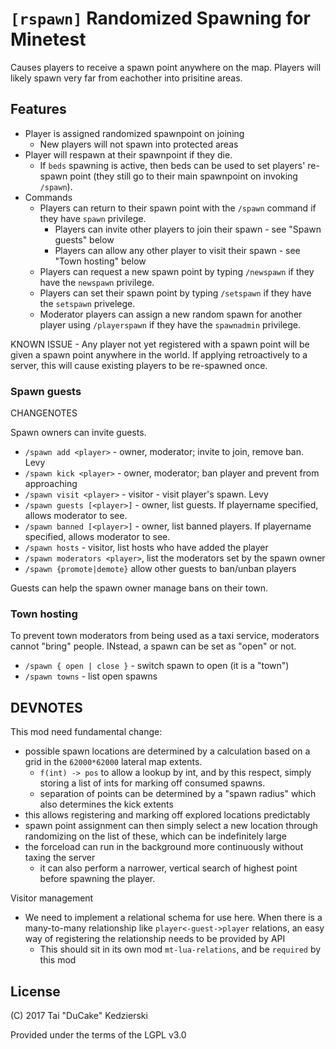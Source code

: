 # `[rspawn]` Randomized Spawning for Minetest

Causes players to receive a spawn point anywhere on the map. Players will likely spawn very far from eachother into prisitine areas.

## Features

* Player is assigned randomized spawnpoint on joining
    * New players will not spawn into protected areas
* Player will respawn at their spawnpoint if they die.
    * If `beds` spawning is active, then beds can be used to set players' re-spawn point (they still go to their main spawnpoint on invoking `/spawn`).
* Commands
    * Players can return to their spawn point with the `/spawn` command if they have `spawn` privilege.
        * Players can invite other players to join their spawn - see "Spawn guests" below
        * Players can allow any other player to visit their spawn - see "Town hosting" below
	* Players can request a new spawn point by typing `/newspawn` if they have the `newspawn` privilege.
	* Players can set their spawn point by typing `/setspawn` if they have the `setspawn` privelege.
    * Moderator players can assign a new random spawn for another player using `/playerspawn` if they have the `spawnadmin` privilege.

KNOWN ISSUE - Any player not yet registered with a spawn point will be given a spawn point anywhere in the world. If applying retroactively to a server, this will cause existing players to be re-spawned once.

### Spawn guests

CHANGENOTES

Spawn owners can invite guests.

* `/spawn add <player>` - owner, moderator; invite to join, remove ban. Levy
* `/spawn kick <player>` - owner, moderator; ban player and prevent from approaching
* `/spawn visit <player>` - visitor - visit player's spawn. Levy
* `/spawn guests [<player>]` - owner, list guests. If playername specified, allows moderator to see.
* `/spawn banned [<player>]` - owner, list banned players. If playername specified, allows moderator to see.
* `/spawn hosts` - visitor, list hosts who have added the player
* `/spawn moderators <player>`, list the moderators set by the spawn owner
* `/spawn {promote|demote}` allow other guests to ban/unban players

Guests can help the spawn owner manage bans on their town.

### Town hosting

To prevent town moderators from being used as a taxi service, moderators cannot "bring" people. INstead, a spawn can be set as "open" or not.

* `/spawn { open | close }` - switch spawn to open (it is a "town")
* `/spawn towns` - list open spawns

## DEVNOTES

This mod need fundamental change:

* possible spawn locations are determined by a calculation based on a grid in the `62000*62000` lateral map extents.
    * `f(int) -> pos` to allow a lookup by int, and by this respect, simply storing a list of ints for marking off consumed spawns.
    * separation of points can be determined by a "spawn radius" which also determines the kick extents
* this allows registering and marking off explored locations predictably
* spawn point assignment can then simply select a new location through randomizing on the list of these, which can be indefinitely large
* the forceload can run in the background more continuously without taxing the server
    * it can also perform a narrower, vertical search of highest point before spawning the player.

Visitor management

* We need to implement a relational schema for use here. When there is a many-to-many relationship like `player<-guest->player` relations, an easy way of registering the relationship needs to be provided by API
    * This should sit in its own mod `mt-lua-relations`, and be `required` by this mod

## License

(C) 2017 Tai "DuCake" Kedzierski

Provided under the terms of the LGPL v3.0
